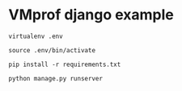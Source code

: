 # VMprof django example


```
virtualenv .env
```

```
source .env/bin/activate
```

```
pip install -r requirements.txt
````

```
python manage.py runserver
```
